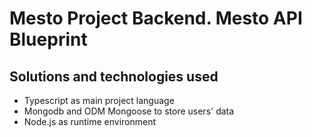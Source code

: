 # Mesto Project Backend. Mesto API Blueprint

## Solutions and technologies used
- Typescript as main project language
- Mongodb and ODM Mongoose to store users' data
- Node.js as runtime environment
